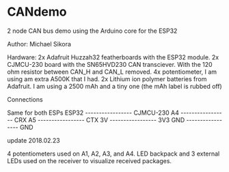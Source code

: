 # CANdemo
2 node CAN bus demo using the Arduino core for the ESP32

Author: Michael Sikora

Hardware:
2x Adafruit Huzzah32 featherboards with the ESP32 module.
2x CJMCU-230 board with the SN65HVD230 CAN transciever. With the 120 ohm resistor between CAN_H and CAN_L removed.
4x potentiometer, I am using am extra A500K that I had.
2x Lithium ion polymer batteries from Adafruit. I am using a 2500 mAh and a tiny one (the mAh label is rubbed off)

Connections

Same for both ESPs
ESP32 ----------------- CJMCU-230
A4      ----------------- CRX
A5      ----------------- CTX
3V      ----------------- 3V3
GND     ----------------- GND

update 2018.02.23

4 potentiometers used on A1, A2, A3, and A4. LED backpack and 3 external LEDs used on the receiver to visualize received packages.

